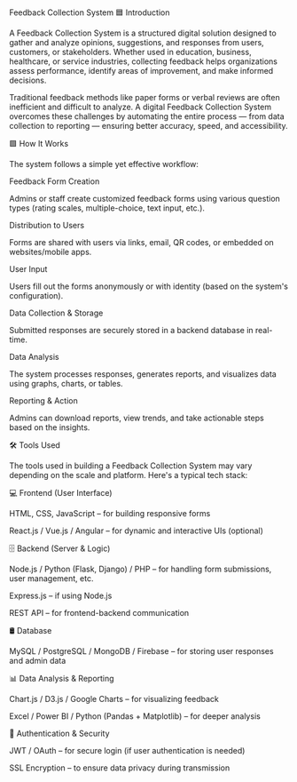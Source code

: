 Feedback Collection System
🟦 Introduction

A Feedback Collection System is a structured digital solution designed to gather and analyze opinions, suggestions, and responses from users, customers, or stakeholders. Whether used in education, business, healthcare, or service industries, collecting feedback helps organizations assess performance, identify areas of improvement, and make informed decisions.

Traditional feedback methods like paper forms or verbal reviews are often inefficient and difficult to analyze. A digital Feedback Collection System overcomes these challenges by automating the entire process — from data collection to reporting — ensuring better accuracy, speed, and accessibility.

🟩 How It Works

The system follows a simple yet effective workflow:

Feedback Form Creation

Admins or staff create customized feedback forms using various question types (rating scales, multiple-choice, text input, etc.).

Distribution to Users

Forms are shared with users via links, email, QR codes, or embedded on websites/mobile apps.

User Input

Users fill out the forms anonymously or with identity (based on the system's configuration).

Data Collection & Storage

Submitted responses are securely stored in a backend database in real-time.

Data Analysis

The system processes responses, generates reports, and visualizes data using graphs, charts, or tables.

Reporting & Action

Admins can download reports, view trends, and take actionable steps based on the insights.

🛠️ Tools Used

The tools used in building a Feedback Collection System may vary depending on the scale and platform. Here's a typical tech stack:

💻 Frontend (User Interface)

HTML, CSS, JavaScript – for building responsive forms

React.js / Vue.js / Angular – for dynamic and interactive UIs (optional)

🗄️ Backend (Server & Logic)

Node.js / Python (Flask, Django) / PHP – for handling form submissions, user management, etc.

Express.js – if using Node.js

REST API – for frontend-backend communication

🛢️ Database

MySQL / PostgreSQL / MongoDB / Firebase – for storing user responses and admin data

📊 Data Analysis & Reporting

Chart.js / D3.js / Google Charts – for visualizing feedback

Excel / Power BI / Python (Pandas + Matplotlib) – for deeper analysis

🔐 Authentication & Security

JWT / OAuth – for secure login (if user authentication is needed)

SSL Encryption – to ensure data privacy during transmission
